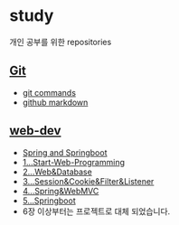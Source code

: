 # study
개인 공부를 위한 repositories
## [Git](https://github.com/Malvin222/study/tree/main/git)
- [git commands](https://github.com/Malvin222/study/blob/c7d555bb366b497e8fbfa6e60110da61c51fffc8/git/GitCommands#L1)
- [github markdown](https://github.com/Malvin222/study/blob/c7d555bb366b497e8fbfa6e60110da61c51fffc8/git/github_README_markdown#L1)

## [web-dev](https://github.com/Malvin222/study/tree/c0ed717a76623ca4d32f05f1bfb3c46cd4d896e8/web-dev)
- [Spring and Springboot](https://github.com/Malvin222/study/blob/c0ed717a76623ca4d32f05f1bfb3c46cd4d896e8/web-dev/SpringAndSpringboot.txt)
- [1...Start-Web-Programming](https://github.com/Malvin222/study/tree/main/web-dev/1...Start-Web-Programming)
- [2...Web&Database](https://github.com/Malvin222/study/tree/main/web-dev/2...Web%26Database)
- [3...Session&Cookie&Filter&Listener](https://github.com/Malvin222/study/tree/main/web-dev/3...Session%26Cookie%26Filter%26Listener)
- [4...Spring&WebMVC](https://github.com/Malvin222/study/tree/main/web-dev/4...Spring%26WebMVC)
- [5...Springboot](https://github.com/Malvin222/study/tree/main/web-dev/5...Springboot)
- 6장 이상부터는 프로젝트로 대체 되었습니다.
